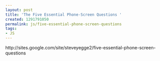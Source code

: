 ```yaml
---
layout: post
title: 'The Five Essential Phone-Screen Questions '
created: 1291791050
permalink: js/five-essential-phone-screen-questions
tags:
- JS
---
```

<p>http://sites.google.com/site/steveyegge2/five-essential-phone-screen-questions</p>
